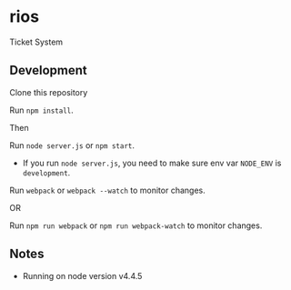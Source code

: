 # rios
Ticket System

## Development

Clone this repository

Run `npm install`.

Then

Run `node server.js` or `npm start`.
    
* If you run `node server.js`, you need to make sure env var `NODE_ENV` is `development`.
    
Run `webpack` or `webpack --watch` to monitor changes.

OR

Run `npm run webpack` or `npm run webpack-watch` to monitor changes.


## Notes

* Running on node version v4.4.5
